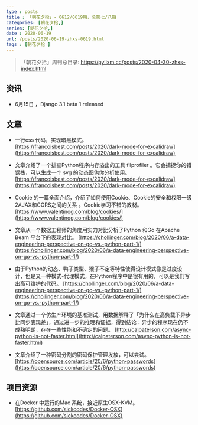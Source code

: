 ```yaml
---
type : posts
title : 「朝花夕拾」- 0612/0619期，总第七/八期
categories: [朝花夕拾,] 
series: [朝花夕拾,]
date : 2020-06-19
url: /posts/2020-06-19-zhxs-0619.html 
tags : [朝花夕拾 ]
---
```



> 「朝花夕拾」周刊总目录: https://pylixm.cc/posts/2020-04-30-zhxs-index.html

## 资讯 

- 6月15日 ，Django 3.1 beta 1 released

## 文章 

- 一行css 代码，实现暗黑模式。
[https://francoisbest.com/posts/2020/dark-mode-for-excalidraw](https://francoisbest.com/posts/2020/dark-mode-for-excalidraw)

- 文章介绍了一个排查Python程序内存溢出的工具 filprofiler 。它会捕捉你的错误栈，可以生成一个 svg 的动态图供你分析使用。
[https://francoisbest.com/posts/2020/dark-mode-for-excalidraw](https://francoisbest.com/posts/2020/dark-mode-for-excalidraw)

- Cookie 的一篇全面介绍，介绍了如何使用Cookie、Cookie的安全和权限一级2AJAX和CORS之间的关系 。Cookie学习不错的教材。
[https://www.valentinog.com/blog/cookies/](https://www.valentinog.com/blog/cookies/)


- 文章从一个数据工程师的角度用实力对比分析了Python 和Go 在Apache Beam 平台下的表现对比。
[https://chollinger.com/blog/2020/06/a-data-engineering-perspective-on-go-vs.-python-part-1/](https://chollinger.com/blog/2020/06/a-data-engineering-perspective-on-go-vs.-python-part-1/)

- 由于Python的动态、鸭子类型、猴子不定等特性使得设计模式像是过度设计，但是又一种模式-代理模式，在Python程序中是很有用的，可以是我们写出高可维护的代码。
[https://chollinger.com/blog/2020/06/a-data-engineering-perspective-on-go-vs.-python-part-1/](https://chollinger.com/blog/2020/06/a-data-engineering-perspective-on-go-vs.-python-part-1/)

-  文章通过一个仿生产环境的基准测试，用数据解释了「为什么在高负载下异步比同步表现差」，通过进一步的推理和证据，得到结论：异步的程序现在仍不成熟明朗，存在一些性能和不确定的问题。
[http://calpaterson.com/async-python-is-not-faster.html](http://calpaterson.com/async-python-is-not-faster.html)

- 文章介绍了一种密码分割的密码保护管理发放，可以尝试。
[https://opensource.com/article/20/6/python-passwords](https://opensource.com/article/20/6/python-passwords)

## 项目资源 

- 在Docker 中运行的Mac 系统，接近原生OSX-KVM。
[https://github.com/sickcodes/Docker-OSX](https://github.com/sickcodes/Docker-OSX)